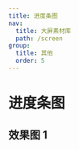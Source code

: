 ```yaml
---
title: 进度条图
nav:
  title: 大屏素材库
  path: /screen
group:
  title: 其他
  order: 5
---
```


# 进度条图

## 效果图 1

<code src="../../../example/ProgressDemo/demo1.tsx" background="#040727">
